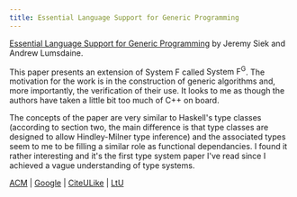 ```yaml
---
title: Essential Language Support for Generic Programming
---
```


<a class="title" href="http://www.osl.iu.edu/publications/prints/2005/siek05:_fg_pldi.pdf">Essential Language Support for Generic Programming</a> by Jeremy Siek and Andrew Lumsdaine.

This paper presents an extension of <acronym>System F</acronym> called <acronym>System F<sup>G</sup></acronym>. The motivation for the work is in the construction of generic algorithms and, more importantly, the verification of their use. It looks to me as though the authors have taken a little bit too much of <acronym>C++</acronym> on board.

The concepts of the paper are very similar to Haskell's type classes (according to section two, the main difference is that type classes are designed to allow Hindley-Milner type inference) and the associated types seem to me to be filling a similar role as functional dependancies. I found it rather interesting and it's the first type system paper I've read since I achieved a vague understanding of type systems.

<a href="http://portal.acm.org/citation.cfm?doid=1065010.1065021">ACM</a> |
<a href="http://scholar.google.com/scholar?hl=en&lr=&safe=off&cluster=5897839161837951891">Google</a>  |
<a href="http://www.citeulike.org/article/471759">CiteULike</a> |
<a href="http://lambda-the-ultimate.org/node/1366">LtU</a>
